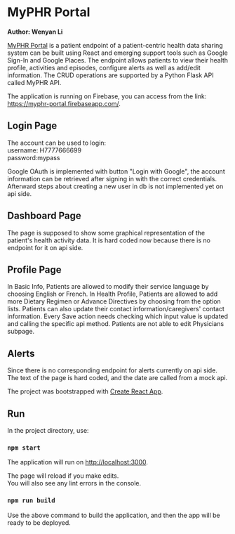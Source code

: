 # MyPHR Portal

<strong>Author: Wenyan Li</strong> <br>

[MyPHR Portal](https://myphr-portal.firebaseapp.com/) is a patient endpoint of a patient-centric health data sharing system can be built using React and emerging support tools such as Google Sign-In and Google Places. The endpoint allows patients to view their health profile, activities and episodes, configure alerts as well as add/edit information. The CRUD operations are supported by a Python Flask API called MyPHR API.

The application is running on Firebase, you can access from the link: https://myphr-portal.firebaseapp.com/. <br>

## Login Page 

The account can be used to login: <br>
username: H7777666699  
password:mypass

Google OAuth is implemented with button "Login with Google", the account information can be retrieved after signing in with the correct credentials. Afterward steps about creating a new user in db is not implemented yet on api side.  

## Dashboard Page

The page is supposed to show some graphical representation of the patient's health activity data. It is hard coded now because there is no endpoint for it on api side.

## Profile Page

In Basic Info, Patients are allowed to modify their service language by choosing English or French.
In Health Profile, Patients are allowed to add more Dietary Regimen or Advance Directives by choosing from the option lists.
Patients can also update their contact information/caregivers' contact information. Every Save action needs checking which input value is updated and calling the specific api method. Patients are not able to edit Physicians subpage.

## Alerts

Since there is no corresponding endpoint for alerts currently on api side. The text of the page is hard coded, and the date are called from a mock api. 


The project was bootstrapped with [Create React App](https://github.com/facebook/create-react-app).

## Run

In the project directory, use:

### `npm start`

The application will run on [http://localhost:3000](http://localhost:3000).

The page will reload if you make edits.<br>
You will also see any lint errors in the console.

### `npm run build`

Use the above command to build the application, and then the app will be ready to be deployed.


